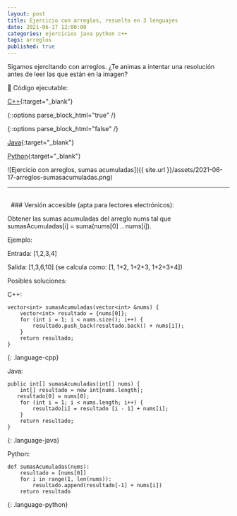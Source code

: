 ```yaml
---
layout: post
title: Ejercicio con arreglos, resuelto en 3 lenguajes
date: 2021-06-17 12:00:00
categories: ejercicios java python c++
tags: arreglos
published: true
---
```


Sigamos ejercitando con arreglos. ¿Te animas a intentar una resolución antes de leer las que están en la imagen?

🔸 Código ejecutable:

[C++](https://jdoodle.com/a/3pwV){:target="_blank"}

{::options parse_block_html="true" /}
<script src="https://jdoodle.com/embed/v0/3pwV" type="text/javascript"></script>
{::options parse_block_html="false" /}

[Java](https://jdoodle.com/a/3pwZ){:target="_blank"}

<div markdown="1"><script src="https://www.jdoodle.com/embed/v0/3pwZ" type="text/javascript"></script></div>

[Python](https://jdoodle.com/a/3px1){:target="_blank"}

<div markdown="1"><script src="https://www.jdoodle.com/embed/v0/3px1" type="text/javascript"></script></div>


![Ejercicio con arreglos, sumas acumuladas]({{ site.url }}/assets/2021-06-17-arreglos-sumasacumuladas.png)
<hr />
<br />&nbsp;
### Versión accesible (apta para lectores electrónicos):

Obtener las sumas acumuladas del arreglo nums tal que sumasAcumuladas[i] = suma(nums[0] .. nums[i]).

Ejemplo:

Entrada: [1,2,3,4]

Salida: [1,3,6,10] (se calcula como: [1, 1+2, 1+2+3, 1+2+3+4])

Posibles soluciones:

C++:
~~~
vector<int> sumasAcumuladas(vector<int> &nums) {
    vector<int> resultado = {nums[0]};
    for (int i = 1; i < nums.size(); i++) {
        resultado.push_back(resultado.back() + nums[i]);
    }
    return resultado;
}
~~~
{: .language-cpp}


Java:

~~~
public int[] sumasAcumuladas(int[] nums) {
    int[] resultado = new int[nums.length];
   resultado[0] = nums[0];
    for (int i = 1; i < nums.length; i++) {
        resultado[i] = resultado [i - 1] + nums[i];
    }
    return resultado;
}
~~~
{: .language-java}


Python:

~~~
def sumasAcumuladas(nums):
    resultado = [nums[0]]
    for i in range(1, len(nums)):
        resultado.append(resultado[-1] + nums[i])
    return resultado
~~~
{: .language-python}
